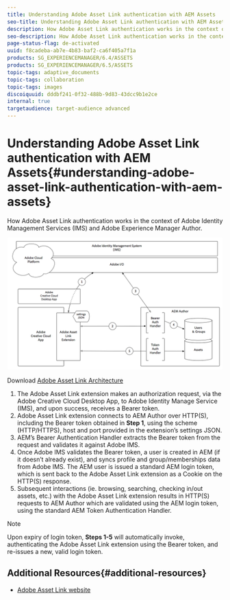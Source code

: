 ```yaml
---
title: Understanding Adobe Asset Link authentication with AEM Assets
seo-title: Understanding Adobe Asset Link authentication with AEM Assets
description: How Adobe Asset Link authentication works in the context of Adobe Identity Management Services (IMS) and Adobe Experience Manager Author.
seo-description: How Adobe Asset Link authentication works in the context of Adobe Identity Management Services (IMS) and Adobe Experience Manager Author.
page-status-flag: de-activated
uuid: f8cadeba-ab7e-4b83-baf2-ca6f405a7f1a
products: SG_EXPERIENCEMANAGER/6.4/ASSETS
products: SG_EXPERIENCEMANAGER/6.5/ASSETS
topic-tags: adaptive_documents
topic-tags: collaboration
topic-tags: images
discoiquuid: dddbf241-0f32-488b-9d83-43dcc9b1e2ce
internal: true
targetaudience: target-audience advanced
---
```


# Understanding Adobe Asset Link authentication with AEM Assets{#understanding-adobe-asset-link-authentication-with-aem-assets}

How Adobe Asset Link authentication works in the context of Adobe Identity Management Services (IMS) and Adobe Experience Manager Author.

![Adobe Asset Link Architecture](assets/adobe-asset-link-article-understand.png)

Download [Adobe Asset Link Architecture](assets/adobe-asset-link-article-understand-1.png)

1. The Adobe Asset Link extension makes an authorization request, via the Adobe Creative Cloud Desktop App, to Adobe Identity Manage Service (IMS), and upon success, receives a Bearer token.
2. Adobe Asset Link extension connects to AEM Author over HTTP(S), including the Bearer token obtained in **Step 1**, using the scheme (HTTP/HTTPS), host and port provided in the extension’s settings JSON.
3. AEM’s Bearer Authentication Handler extracts the Bearer token from the request and validates it against Adobe IMS.
4. Once Adobe IMS validates the Bearer token, a user is created in AEM (if it doesn’t already exist), and syncs profile and group/memberships data from Adobe IMS. The AEM user is issued a standard AEM login token, which is sent back to the Adobe Asset Link extension as a Cookie on the HTTP(S) response.
5. Subsequent interactions (ie. browsing, searching, checking in/out assets, etc.) with the Adobe Asset Link extension results in HTTP(S) requests to AEM Author which are validated using the AEM login token, using the standard AEM Token Authentication Handler.

>[!NOTE]
>
>Upon expiry of login token, **Steps 1-5** will automatically invoke, authenticating the Adobe Asset Link extension using the Bearer token, and re-issues a new, valid login token.

## Additional Resources{#additional-resources}

* [Adobe Asset Link website](https://www.adobe.com/creativecloud/business/enterprise/adobe-asset-link.html)